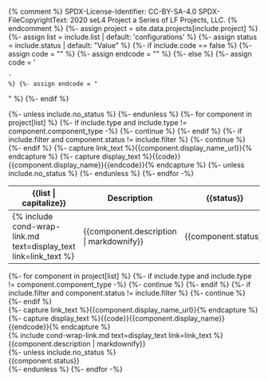 {% comment %}
SPDX-License-Identifier: CC-BY-SA-4.0
SPDX-FileCopyrightText: 2020 seL4 Project a Series of LF Projects, LLC.
{% endcomment %}
{%- assign project = site.data.projects[include.project] %}
{%- assign list = include.list | default: 'configurations' %}
{%- assign status = include.status | default: "Value" %}
{%- if include.code == false %}
{%-   assign code = "" %}
{%-   assign endcode = "" %}
{%- else %}
{%-   assign code = '<pre class="not-prose text-xs sm:text-tiny lg:text-xs"><code class="code-span">' %}
{%-   assign endcode = "</code></pre>" %}
{%- endif %}
<table class="hidden sm:block">
    <thead>
        <tr>
            <th>{{list | capitalize}}</th>
            <th>Description</th>
            {%- unless include.no_status %}
            <th>{{status}}</th>
            {%- endunless %}
        </tr>
    </thead>
    <tbody>
{%- for component in project[list] %}
{%-   if include.type and include.type != component.component_type -%}
{%-     continue %}
{%-   endif %}
{%-   if include.filter and component.status != include.filter %}
{%-     continue %}
{%-   endif %}
{%- capture link_text %}{{component.display_name_url}}{% endcapture %}
{%- capture display_text %}{{code}}{{component.display_name}}{{endcode}}{% endcapture %}
        <tr>
            <td>{% include cond-wrap-link.md text=display_text link=link_text %}</td>
            <td class="prose-p:m-0 prose-p:p-0">
              {{component.description | markdownify}}
            </td>
            {%- unless include.no_status %}
            <td>{{component.status}}</td>
            {%- endunless %}
        </tr>
{%- endfor -%}
    </tbody>
</table>

<div class="text-sm sm:hidden">
{%- for component in project[list] %}
{%-   if include.type and include.type != component.component_type -%}
{%-     continue %}
{%-   endif %}
{%-   if include.filter and component.status != include.filter %}
{%-     continue %}
{%-   endif %}
  <div class="mt-8 pb-2 mb-2 border-b-1 border-gray-200 dark:border-gray-700">
{%- capture link_text %}{{component.display_name_url}}{% endcapture %}
{%- capture display_text %}{{code}}{{component.display_name}}{{endcode}}{% endcapture %}
    <div class="font-semibold">{% include cond-wrap-link.md text=display_text link=link_text %}</div>
  </div>
  <div class="prose-p:m-0 prose-p:p-0">
    {{component.description | markdownify}}
  </div>
  {%- unless include.no_status %}
  <div class="mt-2 text-lighter">
      {{component.status}}
  </div>
  {%- endunless %}
{%- endfor -%}
</div>

